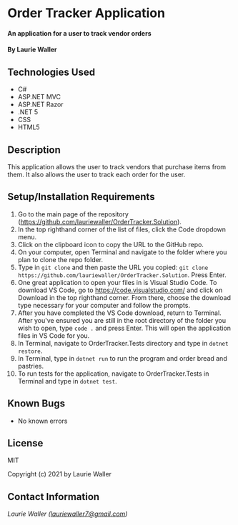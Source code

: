 # Order Tracker Application

#### An application for a user to track vendor orders

#### By **Laurie Waller**

## Technologies Used

* C#
* ASP.NET MVC
* ASP.NET Razor
* .NET 5
* CSS
* HTML5

## Description
This application allows the user to track vendors that purchase items from them. It also allows the user to track each order for the user. 

## Setup/Installation Requirements

  1. Go to the main page of the repository (https://github.com/lauriewaller/OrderTracker.Solution).
  2. In the top righthand corner of the list of files, click the Code dropdown menu.
  3. Click on the clipboard icon to copy the URL to the GitHub repo.
  4. On your computer, open Terminal and navigate to the folder where you plan to clone the repo folder.
  5. Type in `git clone` and then paste the URL you copied:
      `git clone https://github.com/lauriewaller/OrderTracker.Solution`. Press Enter.
  6. One great application to open your files in is Visual Studio Code. To download VS Code, go to https://code.visualstudio.com/ and click on Download in the top righthand corner. From there, choose the download type necessary for your computer and follow the prompts.
  7. After you have completed the VS Code download, return to Terminal. After you've ensured you are still in the root directory of the folder you wish to open, type `code .` and press Enter. This will open the application files in VS Code for you.
  8. In Terminal, navigate to OrderTracker.Tests directory and type in `dotnet restore`.
  9. In Terminal, type in `dotnet run` to run the program and order bread and pastries. 
  10. To run tests for the application, navigate to OrderTracker.Tests in Terminal and type in `dotnet test`.

## Known Bugs

* No known errors

## License

MIT

Copyright (c) 2021 by Laurie Waller

## Contact Information

_Laurie Waller (lauriewaller7@gmail.com)_
